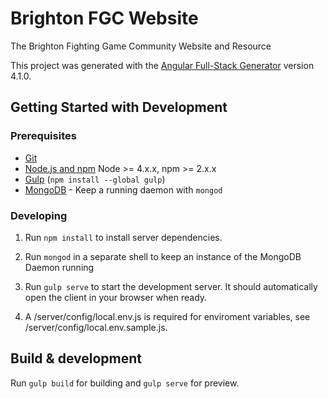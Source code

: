 # Brighton FGC Website

The Brighton Fighting Game Community Website and Resource

This project was generated with the [Angular Full-Stack Generator](https://github.com/DaftMonk/generator-angular-fullstack) version 4.1.0.

## Getting Started with Development

### Prerequisites

- [Git](https://git-scm.com/)
- [Node.js and npm](nodejs.org) Node >= 4.x.x, npm >= 2.x.x
- [Gulp](http://gulpjs.com/) (`npm install --global gulp`)
- [MongoDB](https://www.mongodb.org/) - Keep a running daemon with `mongod`

### Developing

1. Run `npm install` to install server dependencies.

2. Run `mongod` in a separate shell to keep an instance of the MongoDB Daemon running

3. Run `gulp serve` to start the development server. It should automatically open the client in your browser when ready.

4. A /server/config/local.env.js is required for enviroment variables, see /server/config/local.env.sample.js.

## Build & development

Run `gulp build` for building and `gulp serve` for preview.
